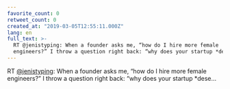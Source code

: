 ```yaml
---
favorite_count: 0
retweet_count: 0
created_at: "2019-03-05T12:55:11.000Z"
lang: en
full_text: >-
  RT @jenistyping: When a founder asks me, “how do I hire more female
  engineers?” I throw a question right back: “why does your startup *dese…
---
```


RT [@jenistyping](https://twitter.com/jenistyping): When a founder asks me, “how
do I hire more female engineers?” I throw a question right back: “why does your
startup \*dese…
